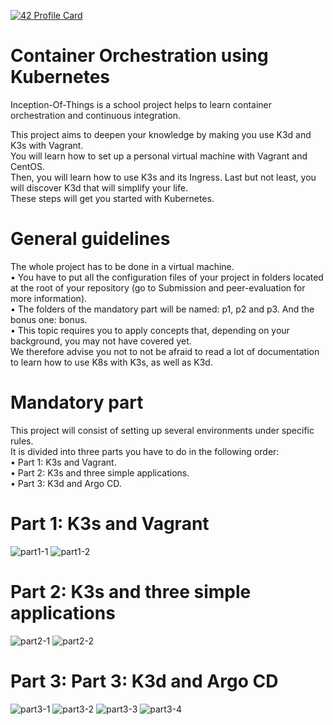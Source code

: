[![42 Profile Card](https://1337-readme.vercel.app/api/profile?cursus=42cursus&login=zoulhafi)](https://github.com/mohouyizme/1337-readme)

# Container Orchestration using Kubernetes 

Inception-Of-Things is a school project helps to learn container orchestration and continuous integration.  

This project aims to deepen your knowledge by making you use K3d and K3s with Vagrant.  
You will learn how to set up a personal virtual machine with Vagrant and CentOS.  
Then, you will learn how to use K3s and its Ingress. Last but not least, you will discover K3d that will simplify your life.  
These steps will get you started with Kubernetes.  

# General guidelines

The whole project has to be done in a virtual machine.  
• You have to put all the configuration files of your project in folders located at the root of your repository (go to Submission and peer-evaluation for more information).  
• The folders of the mandatory part will be named: p1, p2 and p3. And the bonus one: bonus.  
• This topic requires you to apply concepts that, depending on your background, you may not have covered yet.  
We therefore advise you not to not be afraid to read a lot of documentation to learn how to use K8s with K3s, as well as K3d.  

# Mandatory part

This project will consist of setting up several environments under specific rules.  
It is divided into three parts you have to do in the following order:  
• Part 1: K3s and Vagrant.  
• Part 2: K3s and three simple applications.  
• Part 3: K3d and Argo CD.  

# Part 1: K3s and Vagrant

![part1-1](ressources/1.png)
![part1-2](ressources/2.png)

# Part 2: K3s and three simple applications

![part2-1](ressources/3.png)
![part2-2](ressources/4.png)

# Part 3: Part 3: K3d and Argo CD

![part3-1](ressources/5.png)
![part3-2](ressources/6.png)
![part3-3](ressources/7.png)
![part3-4](ressources/8.png)
